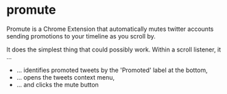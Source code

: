 # promute
Promute is a Chrome Extension that automatically mutes twitter accounts sending promotions to your timeline as you scroll by.

It does the simplest thing that could possibly work.
Within a scroll listener, it ...
* ... identifies promoted tweets by the 'Promoted' label at the bottom,
* ... opens the tweets context menu,
* ... and clicks the mute button

